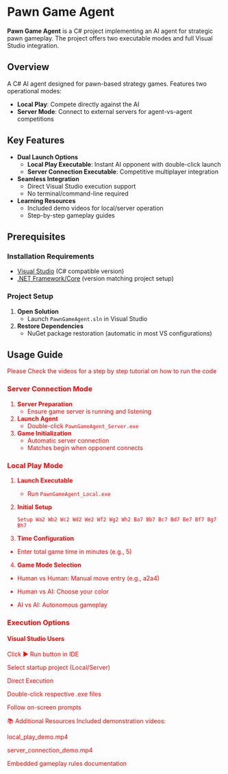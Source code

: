# Pawn Game Agent

**Pawn Game Agent** is a C# project implementing an AI agent for strategic pawn gameplay. The project offers two executable modes and full Visual Studio integration.

## Overview

A C# AI agent designed for pawn-based strategy games. Features two operational modes:

- **Local Play**: Compete directly against the AI
- **Server Mode**: Connect to external servers for agent-vs-agent competitions

## Key Features

- **Dual Launch Options**
  - **Local Play Executable**: Instant AI opponent with double-click launch
  - **Server Connection Executable**: Competitive multiplayer integration
- **Seamless Integration**
  - Direct Visual Studio execution support
  - No terminal/command-line required
- **Learning Resources**
  - Included demo videos for local/server operation
  - Step-by-step gameplay guides

## Prerequisites

### Installation Requirements

- [Visual Studio](https://visualstudio.microsoft.com/) (C# compatible version)
- [.NET Framework/Core](https://dotnet.microsoft.com/download) (version matching project setup)

### Project Setup

1. **Open Solution**
   - Launch `PawnGameAgent.sln` in Visual Studio
2. **Restore Dependencies**
   - NuGet package restoration (automatic in most VS configurations)

## Usage Guide

<font color = "red">Please Check the videos for a step by step tutorial on how to run the code<font>

### Server Connection Mode

1. **Server Preparation**
   - Ensure game server is running and listening
2. **Launch Agent**
   - Double-click `PawnGameAgent_Server.exe`
3. **Game Initialization**
   - Automatic server connection
   - Matches begin when opponent connects

### Local Play Mode

1. **Launch Executable**
   - Run `PawnGameAgent_Local.exe`
2. **Initial Setup**

   ```shell
   Setup Wa2 Wb2 Wc2 Wd2 We2 Wf2 Wg2 Wh2 Ba7 Bb7 Bc7 Bd7 Be7 Bf7 Bg7 Bh7
   ```

3. **Time Configuration**

- Enter total game time in minutes (e.g., 5)

4. **Game Mode Selection**

- Human vs Human: Manual move entry (e.g., a2a4)

- Human vs AI: Choose your color

- AI vs AI: Autonomous gameplay

### Execution Options

#### Visual Studio Users

Click ▶️ Run button in IDE

Select startup project (Local/Server)

Direct Execution

Double-click respective .exe files

Follow on-screen prompts

📚 Additional Resources
Included demonstration videos:

local_play_demo.mp4

server_connection_demo.mp4

Embedded gameplay rules documentation
